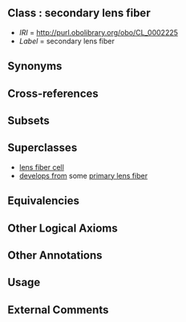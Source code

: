 
## Class : secondary lens fiber

 * *IRI* = http://purl.obolibrary.org/obo/CL_0002225
 * *Label* = secondary lens fiber

## Synonyms


## Cross-references


## Subsets


## Superclasses

 * [lens fiber cell](../../CL/04/CL_0011004.md)
 * [develops from](../../RO/02/RO_0002202.md) some [primary lens fiber](../../CL/28/CL_0002228.md)

## Equivalencies


## Other Logical Axioms


## Other Annotations


## Usage


## External Comments


